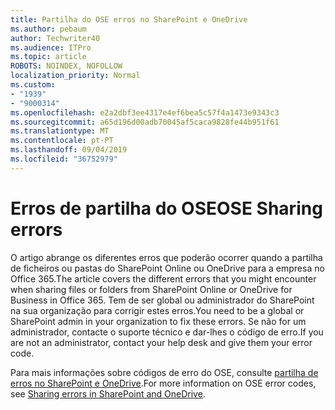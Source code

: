 ```yaml
---
title: Partilha do OSE erros no SharePoint e OneDrive
ms.author: pebaum
author: Techwriter40
ms.audience: ITPro
ms.topic: article
ROBOTS: NOINDEX, NOFOLLOW
localization_priority: Normal
ms.custom:
- "1939"
- "9000314"
ms.openlocfilehash: e2a2dbf3ee4317e4ef6bea5c57f4a1473e9343c3
ms.sourcegitcommit: a65d196d00adb70045af5caca9828fe44b951f61
ms.translationtype: MT
ms.contentlocale: pt-PT
ms.lasthandoff: 09/04/2019
ms.locfileid: "36752979"
---
```

# <a name="ose-sharing-errors"></a><span data-ttu-id="b7fa4-102">Erros de partilha do OSE</span><span class="sxs-lookup"><span data-stu-id="b7fa4-102">OSE Sharing errors</span></span>

<span data-ttu-id="b7fa4-103">O artigo abrange os diferentes erros que poderão ocorrer quando a partilha de ficheiros ou pastas do SharePoint Online ou OneDrive para a empresa no Office 365.</span><span class="sxs-lookup"><span data-stu-id="b7fa4-103">The article covers the different errors that you might encounter when sharing files or folders from SharePoint Online or OneDrive for Business in Office 365.</span></span> <span data-ttu-id="b7fa4-104">Tem de ser global ou administrador do SharePoint na sua organização para corrigir estes erros.</span><span class="sxs-lookup"><span data-stu-id="b7fa4-104">You need to be a global or SharePoint admin in your organization to fix these errors.</span></span> <span data-ttu-id="b7fa4-105">Se não for um administrador, contacte o suporte técnico e dar-lhes o código de erro.</span><span class="sxs-lookup"><span data-stu-id="b7fa4-105">If you are not an administrator, contact your help desk and give them your error code.</span></span>

<span data-ttu-id="b7fa4-106">Para mais informações sobre códigos de erro do OSE, consulte [partilha de erros no SharePoint e OneDrive](https://docs.microsoft.com/sharepoint/sharepoint-onedrive-error-message).</span><span class="sxs-lookup"><span data-stu-id="b7fa4-106">For more information on OSE error codes, see [Sharing errors in SharePoint and OneDrive](https://docs.microsoft.com/sharepoint/sharepoint-onedrive-error-message).</span></span>
